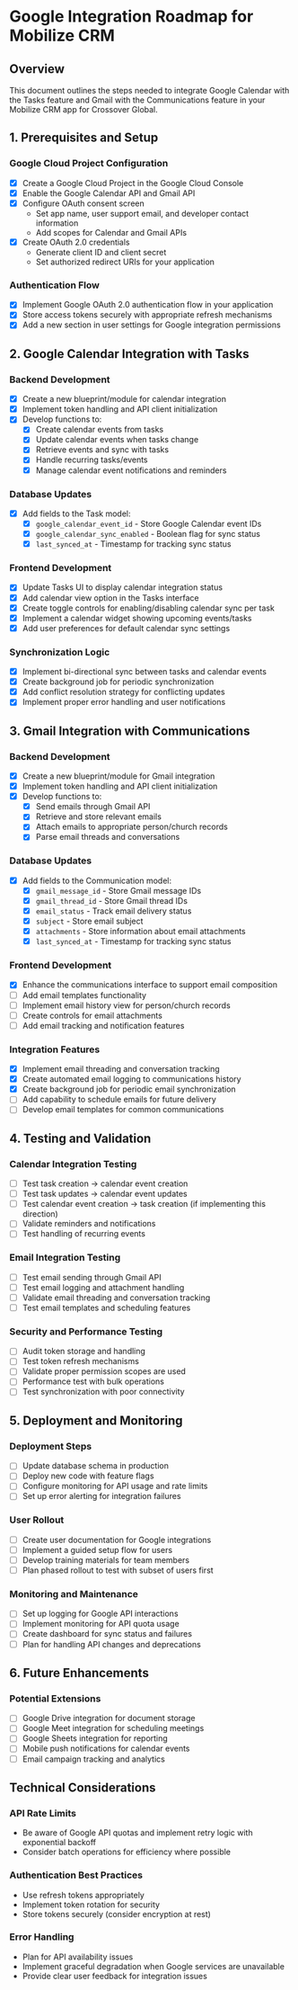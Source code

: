 # Google Integration Roadmap for Mobilize CRM

## Overview

This document outlines the steps needed to integrate Google Calendar with the Tasks feature and Gmail with the Communications feature in your Mobilize CRM app for Crossover Global.

## 1. Prerequisites and Setup

### Google Cloud Project Configuration
- [x] Create a Google Cloud Project in the Google Cloud Console
- [x] Enable the Google Calendar API and Gmail API
- [x] Configure OAuth consent screen
  - Set app name, user support email, and developer contact information
  - Add scopes for Calendar and Gmail APIs
- [x] Create OAuth 2.0 credentials
  - Generate client ID and client secret
  - Set authorized redirect URIs for your application

### Authentication Flow
- [x] Implement Google OAuth 2.0 authentication flow in your application
- [x] Store access tokens securely with appropriate refresh mechanisms
- [x] Add a new section in user settings for Google integration permissions

## 2. Google Calendar Integration with Tasks

### Backend Development
- [x] Create a new blueprint/module for calendar integration
- [x] Implement token handling and API client initialization
- [x] Develop functions to:
  - [x] Create calendar events from tasks
  - [x] Update calendar events when tasks change
  - [x] Retrieve events and sync with tasks
  - [x] Handle recurring tasks/events
  - [x] Manage calendar event notifications and reminders

### Database Updates
- [x] Add fields to the Task model:
  - [x] `google_calendar_event_id` - Store Google Calendar event IDs
  - [x] `google_calendar_sync_enabled` - Boolean flag for sync status
  - [x] `last_synced_at` - Timestamp for tracking sync status

### Frontend Development
- [x] Update Tasks UI to display calendar integration status
- [x] Add calendar view option in the Tasks interface
- [x] Create toggle controls for enabling/disabling calendar sync per task
- [x] Implement a calendar widget showing upcoming events/tasks
- [x] Add user preferences for default calendar sync settings

### Synchronization Logic
- [x] Implement bi-directional sync between tasks and calendar events
- [x] Create background job for periodic synchronization
- [x] Add conflict resolution strategy for conflicting updates
- [x] Implement proper error handling and user notifications

## 3. Gmail Integration with Communications

### Backend Development
- [x] Create a new blueprint/module for Gmail integration
- [x] Implement token handling and API client initialization
- [x] Develop functions to:
  - [x] Send emails through Gmail API
  - [x] Retrieve and store relevant emails
  - [x] Attach emails to appropriate person/church records
  - [x] Parse email threads and conversations

### Database Updates
- [x] Add fields to the Communication model:
  - [x] `gmail_message_id` - Store Gmail message IDs
  - [x] `gmail_thread_id` - Store Gmail thread IDs
  - [x] `email_status` - Track email delivery status
  - [x] `subject` - Store email subject
  - [x] `attachments` - Store information about email attachments
  - [x] `last_synced_at` - Timestamp for tracking sync status

### Frontend Development
- [x] Enhance the communications interface to support email composition
- [ ] Add email templates functionality
- [ ] Implement email history view for person/church records
- [ ] Create controls for email attachments
- [ ] Add email tracking and notification features

### Integration Features
- [x] Implement email threading and conversation tracking
- [x] Create automated email logging to communications history
- [x] Create background job for periodic email synchronization
- [ ] Add capability to schedule emails for future delivery
- [ ] Develop email templates for common communications

## 4. Testing and Validation

### Calendar Integration Testing
- [ ] Test task creation → calendar event creation
- [ ] Test task updates → calendar event updates
- [ ] Test calendar event creation → task creation (if implementing this direction)
- [ ] Validate reminders and notifications
- [ ] Test handling of recurring events

### Email Integration Testing
- [ ] Test email sending through Gmail API
- [ ] Test email logging and attachment handling
- [ ] Validate email threading and conversation tracking
- [ ] Test email templates and scheduling features

### Security and Performance Testing
- [ ] Audit token storage and handling
- [ ] Test token refresh mechanisms
- [ ] Validate proper permission scopes are used
- [ ] Performance test with bulk operations
- [ ] Test synchronization with poor connectivity

## 5. Deployment and Monitoring

### Deployment Steps
- [ ] Update database schema in production
- [ ] Deploy new code with feature flags
- [ ] Configure monitoring for API usage and rate limits
- [ ] Set up error alerting for integration failures

### User Rollout
- [ ] Create user documentation for Google integrations
- [ ] Implement a guided setup flow for users
- [ ] Develop training materials for team members
- [ ] Plan phased rollout to test with subset of users first

### Monitoring and Maintenance
- [ ] Set up logging for Google API interactions
- [ ] Implement monitoring for API quota usage
- [ ] Create dashboard for sync status and failures
- [ ] Plan for handling API changes and deprecations

## 6. Future Enhancements

### Potential Extensions
- [ ] Google Drive integration for document storage
- [ ] Google Meet integration for scheduling meetings
- [ ] Google Sheets integration for reporting
- [ ] Mobile push notifications for calendar events
- [ ] Email campaign tracking and analytics

## Technical Considerations

### API Rate Limits
- Be aware of Google API quotas and implement retry logic with exponential backoff
- Consider batch operations for efficiency where possible

### Authentication Best Practices
- Use refresh tokens appropriately
- Implement token rotation for security
- Store tokens securely (consider encryption at rest)

### Error Handling
- Plan for API availability issues
- Implement graceful degradation when Google services are unavailable
- Provide clear user feedback for integration issues
